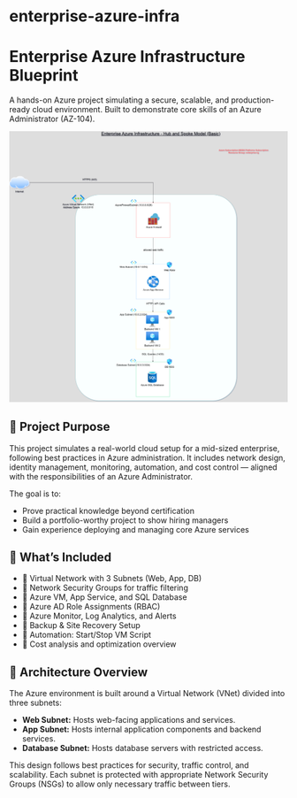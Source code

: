 # enterprise-azure-infra
# Enterprise Azure Infrastructure Blueprint

A hands-on Azure project simulating a secure, scalable, and production-ready cloud environment. Built to demonstrate core skills of an Azure Administrator (AZ-104).

![Enterprise Azure Infrastructure](enterprise-azure-infrastructure.png)

## 🎯 Project Purpose

This project simulates a real-world cloud setup for a mid-sized enterprise, following best practices in Azure administration. It includes network design, identity management, monitoring, automation, and cost control — aligned with the responsibilities of an Azure Administrator.

The goal is to:
- Prove practical knowledge beyond certification
- Build a portfolio-worthy project to show hiring managers
- Gain experience deploying and managing core Azure services

## 🧱 What’s Included

- 🔹 Virtual Network with 3 Subnets (Web, App, DB)
- 🔹 Network Security Groups for traffic filtering
- 🔹 Azure VM, App Service, and SQL Database
- 🔹 Azure AD Role Assignments (RBAC)
- 🔹 Azure Monitor, Log Analytics, and Alerts
- 🔹 Backup & Site Recovery Setup
- 🔹 Automation: Start/Stop VM Script
- 🔹 Cost analysis and optimization overview

 ## 📐 Architecture Overview

The Azure environment is built around a Virtual Network (VNet) divided into three subnets:

- **Web Subnet:** Hosts web-facing applications and services.
- **App Subnet:** Hosts internal application components and backend services.
- **Database Subnet:** Hosts database servers with restricted access.

This design follows best practices for security, traffic control, and scalability. Each subnet is protected with appropriate Network Security Groups (NSGs) to allow only necessary traffic between tiers.

